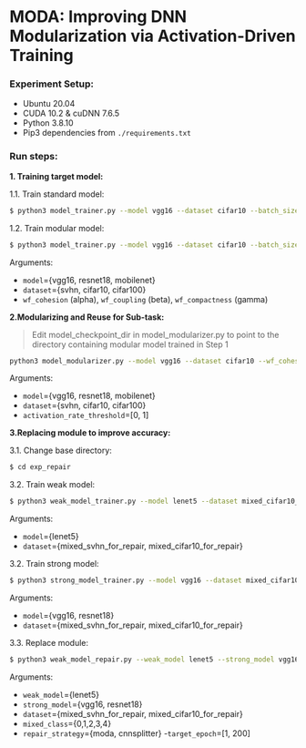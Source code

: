 # MODA: Improving DNN Modularization via Activation-Driven Training

### Experiment Setup:
- Ubuntu 20.04
- CUDA 10.2 & cuDNN 7.6.5
- Python 3.8.10
- Pip3 dependencies from `./requirements.txt`

### Run steps:


**1. Training target model:**

1.1. Train standard model:
```sh
$ python3 model_trainer.py --model vgg16 --dataset cifar10 --batch_size 128 --learning_rate 0.05 --n_epochs 200 --checkpoint_every_n_epochs -1 --wf_cohesion 0.0 --wf_coupling 0.0 --wf_compactness 0.0
```

1.2. Train modular model:
```sh
$ python3 model_trainer.py --model vgg16 --dataset cifar10 --batch_size 128 --learning_rate 0.05 --n_epochs 200 --checkpoint_every_n_epochs -1 --wf_cohesion 1.0 --wf_coupling 1.0 --wf_compactness 0.3
```

Arguments: 
- `model`={vgg16, resnet18, mobilenet}
- `dataset`={svhn, cifar10, cifar100}
- `wf_cohesion` (alpha), `wf_coupling` (beta), `wf_compactness` (gamma)

**2.Modularizing and Reuse for Sub-task:**

> Edit model_checkpoint_dir in model_modularizer.py to point to the directory containing modular model trained in Step 1

```sh
python3 model_modularizer.py --model vgg16 --dataset cifar10 --wf_cohesion 1.0 --wf_coupling 1.0 --wf_compactness 0.3 --activation_rate_threshold 0.9
```

Arguments: 
- `model`={vgg16, resnet18, mobilenet}
- `dataset`={svhn, cifar10, cifar100}
- `activation_rate_threshold`=[0, 1]

**3.Replacing module to improve accuracy:**

3.1. Change base directory:
```sh
$ cd exp_repair
```
3.2. Train weak model:
```sh
$ python3 weak_model_trainer.py --model lenet5 --dataset mixed_cifar10_for_repair --batch_size 128 --learning_rate 0.05 --n_epochs 200 --checkpoint_every_n_epochs -1
```

Arguments: 
- `model`={lenet5}
- `dataset`={mixed_svhn_for_repair, mixed_cifar10_for_repair}


3.2. Train strong model:
```sh
$ python3 strong_model_trainer.py --model vgg16 --dataset mixed_cifar10_for_repair --batch_size 128 --learning_rate 0.05 --n_epochs 200 --checkpoint_every_n_epochs -1
```

Arguments: 
- `model`={vgg16, resnet18}
- `dataset`={mixed_svhn_for_repair, mixed_cifar10_for_repair}

3.3. Replace module:
```sh
$ python3 weak_model_repair.py --weak_model lenet5 --strong_model vgg16 --dataset mixed_cifar10_for_repair --mixed_class 0 --repair_strategy moda --batch_size 128 --target_epoch 200
```

Arguments: 
- `weak_model`={lenet5}
- `strong_model`={vgg16, resnet18}
- `dataset`={mixed_svhn_for_repair, mixed_cifar10_for_repair}
- `mixed_class`={0,1,2,3,4}
- `repair_strategy`={moda, cnnsplitter}
-`target_epoch`=[1, 200]
